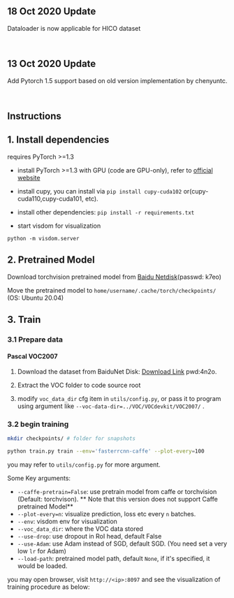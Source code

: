 ##  18 Oct 2020 Update
Dataloader is now applicable for HICO dataset

<br>


## 13 Oct 2020 Update
Add Pytorch 1.5 support based on old version implementation by chenyuntc.


<br>


## Instructions

## 1. Install dependencies

requires PyTorch >=1.3

- install PyTorch >=1.3 with GPU (code are GPU-only), refer to [official website](http://pytorch.org)

- install cupy, you can install via `pip install cupy-cuda102` or(cupy-cuda110,cupy-cuda101, etc).

- install other dependencies:  `pip install -r requirements.txt`


- start visdom for visualization

```Terminal (in code source root)
python -m visdom.server
```


## 2. Pretrained Model

Download torchvision pretrained model from [Baidu Netdisk](https://pan.baidu.com/s/1UFAT1_I7m1BFfsgUHuo4qw)(passwd: k7eo)


Move the pretrained model to `home/username/.cache/torch/checkpoints/` (OS: Ubuntu 20.04)


## 3. Train

### 3.1 Prepare data

#### Pascal VOC2007

1. Download the dataset from BaiduNet Disk: [Download Link](https://pan.baidu.com/s/1DSGJ3NRnm9lGcY-3woQNIQ) pwd:4n2o.


2. Extract the VOC folder to code source root


3. modify `voc_data_dir` cfg item in `utils/config.py`, or pass it to program using argument like `--voc-data-dir=../VOC/VOCdevkit/VOC2007/` .

### 3.2 begin training

```Bash
mkdir checkpoints/ # folder for snapshots
```

```bash
python train.py train --env='fasterrcnn-caffe' --plot-every=100
```

you may refer to `utils/config.py` for more argument.

Some Key arguments:

- `--caffe-pretrain=False`: use pretrain model from caffe or torchvision (Default: torchvison). ** Note that this version does not support Caffe pretrained Model**
- `--plot-every=n`: visualize prediction, loss etc every `n` batches.
- `--env`: visdom env for visualization
- `--voc_data_dir`: where the VOC data stored
- `--use-drop`: use dropout in RoI head, default False
- `--use-Adam`: use Adam instead of SGD, default SGD. (You need set a very low `lr` for Adam)
- `--load-path`: pretrained model path, default `None`, if it's specified, it would be loaded.

you may open browser, visit `http://<ip>:8097` and see the visualization of training procedure as below:


